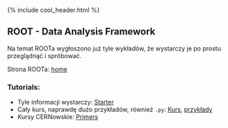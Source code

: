 {% include cool_header.html %}

## ROOT - Data Analysis Framework
Na temat ROOTa wygłoszono już tyle wykładów, że wystarczy je po prostu przeglądnąć i spróbować. <BR>

Strona ROOTa: [home](https://root.cern.ch/)

### Tutorials:
- Tyle informacji wystarczy: [Starter](https://agnieszkamucha.github.io/OPJzM/Files/ROOT_Tutorial_Bose.pdf)
- Cały kurs, naprawdę dużo przykładów, również `.py`: [Kurs](https://www.nevis.columbia.edu/~seligman/root-class/), [przykłady](https://www.nevis.columbia.edu/~seligman/root-class/files/)
- Kursy CERNowskie: [Primers](https://root.cern.ch/root/htmldoc/guides/primer/ROOTPrimer.html)
